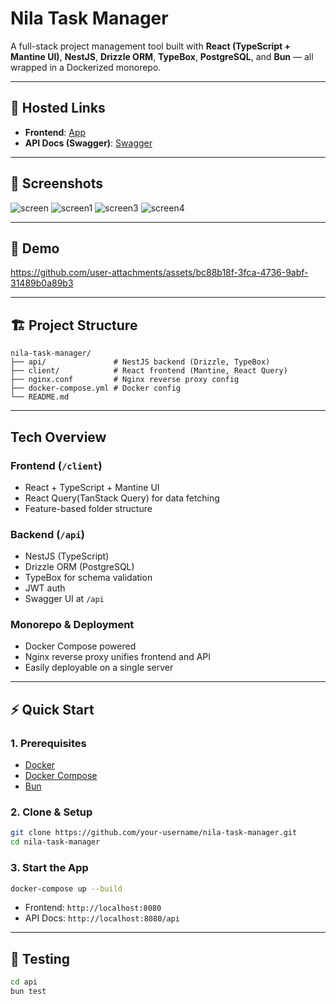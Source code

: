# Nila Task Manager

A full-stack project management tool built with **React (TypeScript + Mantine UI)**, **NestJS**, **Drizzle ORM**, **TypeBox**, **PostgreSQL**, and **Bun** — all wrapped in a Dockerized monorepo.

---

## 🚀 Hosted Links

- **Frontend**: [App](http://172.236.14.205:8080/)
- **API Docs (Swagger)**: [Swagger](http://172.236.14.205:8080/api)

---

## 📸 Screenshots
![screen](https://github.com/user-attachments/assets/0a07ea1b-d5cf-4a64-ad3c-7b75f4c4353a)
![screen1](https://github.com/user-attachments/assets/2e9d99fd-6f7c-4395-843e-b5bd78a0a343)
![screen3](https://github.com/user-attachments/assets/593e98d7-d041-4d0b-b68d-92a3a92dc684)
![screen4](https://github.com/user-attachments/assets/91fc732f-e93a-4c0a-9b42-89086ac9e41a)

---

## 🎥 Demo

https://github.com/user-attachments/assets/bc88b18f-3fca-4736-9abf-31489b0a89b3

---

## 🏗️ Project Structure

```
nila-task-manager/
├── api/               # NestJS backend (Drizzle, TypeBox)
├── client/            # React frontend (Mantine, React Query)
├── nginx.conf         # Nginx reverse proxy config
├── docker-compose.yml # Docker config
└── README.md
```

---

## Tech Overview

### Frontend (`/client`)

- React + TypeScript + Mantine UI
- React Query(TanStack Query) for data fetching
- Feature-based folder structure

### Backend (`/api`)

- NestJS (TypeScript)
- Drizzle ORM (PostgreSQL)
- TypeBox for schema validation
- JWT auth
- Swagger UI at `/api`

### Monorepo & Deployment

- Docker Compose powered
- Nginx reverse proxy unifies frontend and API
- Easily deployable on a single server

---

## ⚡️ Quick Start

### 1. Prerequisites

- [Docker](https://docs.docker.com/get-docker/)
- [Docker Compose](https://docs.docker.com/compose/)
- [Bun](https://bun.sh/)

### 2. Clone & Setup

```bash
git clone https://github.com/your-username/nila-task-manager.git
cd nila-task-manager
```

### 3. Start the App

```bash
docker-compose up --build
```

- Frontend: `http://localhost:8080`
- API Docs: `http://localhost:8080/api`

---

## 🧪 Testing

```bash
cd api
bun test
```
